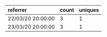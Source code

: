 | referrer          | count | uniques |
| :---------------- | :---- | :------ |
| 22/03/20 20:00:00 | 3     | 1       |
| 23/03/20 20:00:00 | 3     | 1       |